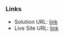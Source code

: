 ### Links

- Solution URL: [link](https://github.com/mihai3636/2025--article-preview-component)
- Live Site URL: [link](https://mihai3636.github.io/2025--article-preview-component/)

